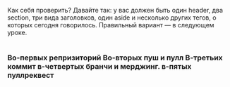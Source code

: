 Как себя проверить?
Давайте так: у вас должен быть один header, два section, три вида заголовков, один aside и несколько других тегов, о которых сегодня говорилось.
Правильный вариант — в следующем уроке.

<h1><h2><h3>

Во-первых репризиторий
Во-вторых пуш и пулл
В-третьих коммит
в-четвертых бранчи и мерджинг.
в-пятых пуллреквест 